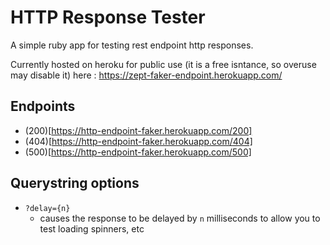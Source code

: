 # HTTP Response Tester
A simple ruby app for testing rest endpoint http responses. 

Currently hosted on heroku for public use (it is a free isntance, so overuse may disable it) here : https://zept-faker-endpoint.herokuapp.com/

## Endpoints
- (200)[https://http-endpoint-faker.herokuapp.com/200]
- (404)[https://http-endpoint-faker.herokuapp.com/404]
- (500)[https://http-endpoint-faker.herokuapp.com/500]

## Querystring options
- `?delay={n}` 
    - causes the response to be delayed by `n` milliseconds to allow you to test loading spinners, etc
